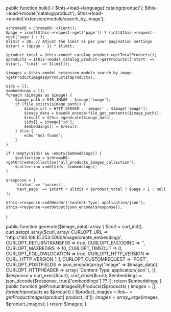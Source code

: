 <script type="text/javascript">
$(document).ready(function() {
    function processPage(page) {
        $.ajax({
            url: 'index.php?route=catalog/product/bulk&user_token={{ user_token }}&page=' + page,
            type: 'GET',
            success: function(response) {
                console.log('Processed page ' + page + ':', response);
                // Process the next page
                if (response.next_page) {
                    processPage(response.next_page);
                }
            },
            error: function(xhr, status, error) {
                console.error('Error processing page ' + page + ':', error);
            }
        });
    }

    // Start processing from the first page
    processPage(1);
});
</script>
public function bulk() {
    $this->load->language('catalog/product');
    $this->load->model('catalog/product');
    $this->load->model('extension/module/search_by_image');

    $chromaDB = ChromaDB::client();
    $page = isset($this->request->get['page']) ? (int)$this->request->get['page'] : 1;
    $limit = 20; // Adjust the limit as per your pagination settings
    $start = ($page - 1) * $limit;

    $product_total = $this->model_catalog_product->getTotalProducts();
    $products = $this->model_catalog_product->getProducts(['start' => $start, 'limit' => $limit]);

    $images = $this->model_extension_module_search_by_image->getProductImagesByProducts($products);
    
    $ids = [];
    $embeddings = [];
    foreach ($images as $image) {
        $image_path = DIR_IMAGE . $image['image'];
        if (file_exists($image_path)) {
            $image_url = HTTP_SERVER . 'image/' . $image['image'];
            $image_data = base64_encode(file_get_contents($image_path));
            $result = $this->generate($image_data);
            $ids[] = $image['id'];
            $embeddings[] = $result;
        } else {
            echo "not found";
        }
    }

    if (!empty($ids) && !empty($embeddings)) {
        $collection = $chromaDB->getOrCreateCollection('all_products_images_collection');
        $collection->add($ids, $embeddings);
    }

    $response = [
        'status' => 'success',
        'next_page' => $start + $limit < $product_total ? $page + 1 : null
    ];

    $this->response->addHeader('Content-Type: application/json');
    $this->response->setOutput(json_encode($response));
}

public function generate($image_data): array {
    $curl = curl_init();
    curl_setopt_array($curl, array(
        CURLOPT_URL => 'http://192.168.15.253:5000/image/create_embeddings',
        CURLOPT_RETURNTRANSFER => true,
        CURLOPT_ENCODING => '',
        CURLOPT_MAXREDIRS => 10,
        CURLOPT_TIMEOUT => 0,
        CURLOPT_FOLLOWLOCATION => true,
        CURLOPT_HTTP_VERSION => CURL_HTTP_VERSION_1_1,
        CURLOPT_CUSTOMREQUEST => 'POST',
        CURLOPT_POSTFIELDS => json_encode(array("image" => $image_data)),
        CURLOPT_HTTPHEADER => array(
            'Content-Type: application/json'
        ),
    ));
    $response = curl_exec($curl);
    curl_close($curl);
    $embeddings = json_decode($response, true)['embeddings'] ?? [];
    return $embeddings;
}
public function getProductImagesByProducts($products) {
    $images = [];
    foreach ($products as $product) {
        $product_images = $this->getProductImages($product['product_id']);
        $images = array_merge($images, $product_images);
    }
    return $images;
}
